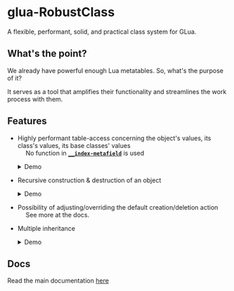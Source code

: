 
# glua-RobustClass
A flexible, performant, solid, and practical class system for GLua.

## What's the point?
We already have powerful enough Lua metatables. So, what's the purpose of it?

It serves as a tool that amplifies their functionality and streamlines the work process with them.

## Features
* Highly performant table-access concerning the object's values, its class's values, its base classes' values</br>
	&emsp; No function in <code>**[__index-metafield](https://www.lua.org/pil/13.4.1.html)**</code> is used</br>
	<details> <summary>Demo</summary>

	```lua
	local BasePanel = robustclass( 'BasePanel' )
	do

		BasePanel.BaseWidth = 64
		BasePanel.BaseHeight = 24

		function BasePanel:BasePanel()

			self.x, self.y = 0, 0
			self.w, self.h = BasePanel.BaseWidth, BasePanel.BaseHeight

		end

	end

	local ButtonBase = robustclass( 'ButtonBase : BasePanel' )
	local Button = robustclass( 'Button : ButtonBase' )

	local BasicLabel = robustclass( 'BasicLabel : Button' )

	print( Format( 'BasicLabel.BaseWidth => %s', BasicLabel.BaseWidth ) )

	local Label = BasicLabel()
	print( Format( 'Label.w => %s', Label.w ) )
	```
	![Demo #1](demo-1.png)
	</details>

* Recursive construction & destruction of an object</br>
	<details> <summary>Demo</summary>

	```lua
	local BasePanel = robustclass( 'BasePanel' )
	do

		function BasePanel:BasePanel() print( 'BasePanel\'s constructor called' ) end
		function BasePanel:_BasePanel() print( 'BasePanel\'s destructor called' ) end

	end

	local ButtonBase = robustclass( 'ButtonBase : BasePanel' )
	do

		function ButtonBase:ButtonBase() print( 'ButtonBase\'s constructor called' ) end

	end

	local Button = robustclass( 'Button : ButtonBase' )
	do

		function Button:Button() print( 'Button\'s constructor called' ) end

	end

	local BasicLabel = robustclass( 'BasicLabel : Button' )
	do

		function BasicLabel:BasicLabel() print( 'BasicLabel\'s constructor called' ) end

	end

	local Label = BasicLabel()
	print( Label )

	robustclass.Delete( Label )
	```
	![Demo #2](demo-2.png)
	</details>

* Possibility of adjusting/overriding the default creation/deletion action</br>
	&emsp; See more at the docs.

* Multiple inheritance</br>
	<details> <summary>Demo</summary>

	```lua
	local BasePanel = robustclass( 'BasePanel' )
	do

		BasePanel.BaseWidth = 64
		BasePanel.BaseHeight = 24

		function BasePanel:BasePanel()

			self.x, self.y = 0, 0
			self.w, self.h = BasePanel.BaseWidth, BasePanel.BaseHeight

		end

	end

	local BasicLabel = robustclass( 'BasicLabel : BasePanel' )
	do

		function BasicLabel:BasicLabel()

			self.text = 'Lorem ipsum'

		end

	end

	local ButtonBase = robustclass( 'ButtonBase : BasePanel' )
	local Button = robustclass( 'Button : ButtonBase, BasicLabel' )

	local ContextActions = robustclass( 'ContextActions' )
	do

		function ContextActions:ContextActions()

			self.Actions = {}

		end

	end

	local AdvancedLabel = robustclass( 'AdvancedLabel : BasicLabel, ButtonBase, ContextActions' )

	local pnlLabel = AdvancedLabel()
	print( pnlLabel.text, pnlLabel.Actions )
	```
	![Demo #3](demo-3.png)
	</details>

## Docs
Read the main documentation [here](/DOCS.md)
